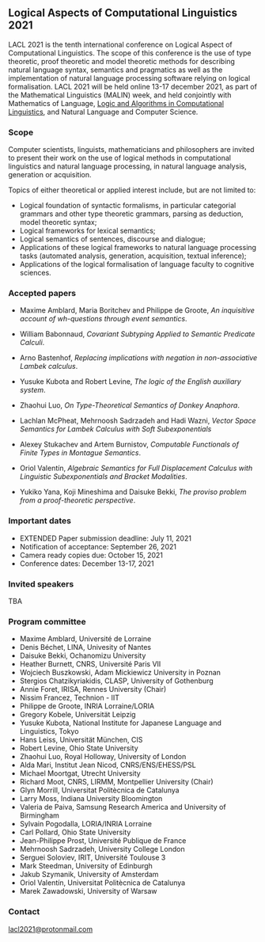 ## Logical Aspects of Computational Linguistics 2021

LACL 2021 is the tenth international conference on Logical Aspect of Computational Linguistics. The scope of this conference is the use of type theoretic, proof theoretic and model theoretic methods for describing natural language syntax, semantics and pragmatics as well as the implementation of natural language processing software relying on logical formalisation. LACL 2021 will be held online 13-17 december 2021, as part of the Mathematical Linguistics (MALIN) week, and held conjointly with Mathematics of Language, [Logic and Algorithms in Computational Linguistics](https://staff.math.su.se/rloukanova/LACompLing2021-web/), and Natural Language and Computer Science.

### Scope

Computer scientists, linguists, mathematicians and philosophers are invited to present their work on the use of logical methods in computational linguistics and natural language processing, in natural language analysis, generation or acquisition.

Topics of either theoretical or applied interest include, but are not limited to:

- Logical foundation of syntactic formalisms, in particular categorial grammars and other type theoretic grammars, parsing as deduction, model theoretic syntax;
- Logical frameworks for lexical semantics;
- Logical semantics of sentences, discourse and dialogue;
- Applications of these logical frameworks to natural language processing tasks (automated analysis, generation, acquisition, textual inference);
- Applications of the logical formalisation of language faculty to cognitive sciences.

### Accepted papers

- Maxime Amblard, Maria Boritchev and Philippe de Groote, _An inquisitive account of wh-questions through event semantics_.

- William Babonnaud, _Covariant Subtyping Applied to Semantic Predicate Calculi_.

- Arno Bastenhof, _Replacing implications with negation in non-associative Lambek calculus_.

- Yusuke Kubota and Robert Levine, _The logic of the English auxiliary system_.

- Zhaohui Luo, _On Type-Theoretical Semantics of Donkey Anaphora_.

- Lachlan McPheat, Mehrnoosh Sadrzadeh and Hadi Wazni, _Vector Space Semantics for Lambek Calculus with Soft Subexponentials_

- Alexey Stukachev and Artem Burnistov, _Computable Functionals of Finite Types in Montague Semantics_.

- Oriol Valentín, _Algebraic Semantics for Full Displacement Calculus with Linguistic Subexponentials and Bracket Modalities_.

- Yukiko Yana, Koji Mineshima and Daisuke Bekki, _The proviso problem from a proof-theoretic perspective_.

### Important dates

- EXTENDED Paper submission deadline: July 11, 2021 
- Notification of acceptance: September 26, 2021
- Camera ready copies due: October 15, 2021
- Conference dates: December 13-17, 2021

### Invited speakers

TBA

### Program committee

- Maxime Amblard, Universit&eacute; de Lorraine
- Denis B&eacute;chet, LINA, Univesity of Nantes
- Daisuke Bekki, Ochanomizu University
- Heather	Burnett, CNRS, Universit&eacute; Paris VII
- Wojciech Buszkowski, Adam Mickiewicz University in Poznan
- Stergios Chatzikyriakidis, CLASP, University of Gothenburg
- Annie Foret, IRISA, Rennes University (Chair)
- Nissim Francez, Technion - IIT
- Philippe de Groote, INRIA Lorraine/LORIA
- Gregory	Kobele, Universit&auml;t Leipzig
- Yusuke Kubota, National Institute for Japanese Language and Linguistics, Tokyo
- Hans Leiss, Universit&auml;t M&uuml;nchen, CIS
- Robert Levine, Ohio State University
- Zhaohui	Luo, Royal Holloway, University of London
- Alda	Mari, Institut Jean Nicod, CNRS/ENS/EHESS/PSL
- Michael	Moortgat, Utrecht University
- Richard Moot, CNRS, LIRMM, Montpellier University (Chair)
- Glyn Morrill, Universitat Polit&egrave;cnica de Catalunya
- Larry	Moss, Indiana University Bloomington
- Valeria de Paiva, Samsung Research America and University of Birmingham
- Sylvain	Pogodalla, LORIA/INRIA Lorraine
- Carl Pollard, Ohio State University
- Jean-Philippe	Prost, Universit&eacute; Publique de France
- Mehrnoosh	Sadrzadeh, University College London
- Serguei	Soloviev, IRIT, Universit&eacute; Toulouse 3
- Mark Steedman, University of Edinburgh
- Jakub	Szymanik, University of Amsterdam
- Oriol Valent&iacute;n, Universitat Polit&egrave;cnica de Catalunya
- Marek	Zawadowski, University of Warsaw

### Contact

lacl2021@protonmail.com
